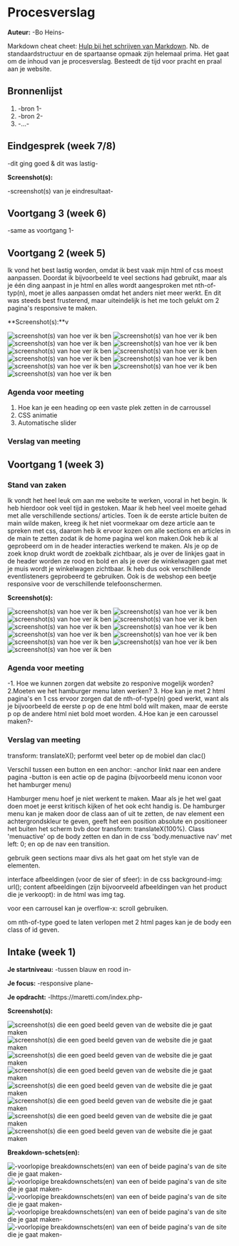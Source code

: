 # Procesverslag
**Auteur:** -Bo Heins-

Markdown cheat cheet: [Hulp bij het schrijven van Markdown](https://github.com/adam-p/markdown-here/wiki/Markdown-Cheatsheet). Nb. de standaardstructuur en de spartaanse opmaak zijn helemaal prima. Het gaat om de inhoud van je procesverslag. Besteedt de tijd voor pracht en praal aan je website.



## Bronnenlijst
1. -bron 1-
2. -bron 2-
3. -...-



## Eindgesprek (week 7/8)

-dit ging goed & dit was lastig-

**Screenshot(s):**

-screenshot(s) van je eindresultaat-



## Voortgang 3 (week 6)

-same as voortgang 1-



## Voortgang 2 (week 5)

Ik vond het best lastig worden, omdat ik best vaak mijn html of css moest aanpassen. Doordat ik bijvoorbeeld te veel sections had gebruikt, maar als je één ding aanpast in je html en alles wordt aangesproken met nth-of-typ(n), moet je alles aanpassen omdat het anders niet meer werkt. En dit was steeds best frusterend, maar uiteindelijk is het me toch gelukt om 2 pagina's responsive te maken.

**Screenshot(s):**v

![screenshot(s) van hoe ver ik ben](images/voortgang2-1.png)
![screenshot(s) van hoe ver ik ben](images/voortgang2-2.png)
![screenshot(s) van hoe ver ik ben](images/voortgang2-3.png)
![screenshot(s) van hoe ver ik ben](images/voortgang2-4.png)
![screenshot(s) van hoe ver ik ben](images/voortgang2-5.png)
![screenshot(s) van hoe ver ik ben](images/voortgang2-6.png)
![screenshot(s) van hoe ver ik ben](images/voortgang2-7.png)
![screenshot(s) van hoe ver ik ben](images/voortgang2-8.png)
![screenshot(s) van hoe ver ik ben](images/voortgang2-9.png)
![screenshot(s) van hoe ver ik ben](images/voortgang2-10.png)
![screenshot(s) van hoe ver ik ben](images/voortgang2-11.png)

### Agenda voor meeting

1. Hoe kan je een heading op een vaste plek zetten in de carroussel
2. CSS animatie
3. Automatische slider

### Verslag van meeting



## Voortgang 1 (week 3)

### Stand van zaken

Ik vondt het heel leuk om aan me website te werken, vooral in het begin. Ik heb hierdoor ook veel tijd in gestoken. Maar ik heb heel veel moeite gehad met alle verschillende sections/ articles. Toen ik de eerste article buiten de main wilde maken, kreeg ik het niet voormekaar om deze article aan te spreken met css, daarom heb ik ervoor kozen om alle sections en articles in de main te zetten zodat ik de home pagina wel kon maken.Ook heb ik al geprobeerd om in de header interacties werkend te maken. Als je op de zoek knop drukt wordt de zoekbalk zichtbaar, als je over de linkjes gaat in de header worden ze rood en bold en als je over de winkelwagen gaat met je muis wordt je winkelwagen zichtbaar. Ik heb dus ook verschillende eventlisteners geprobeerd te gebruiken. Ook is de webshop een beetje responsive voor de verschillende telefoonschermen.

**Screenshot(s):**

![screenshot(s) van hoe ver ik ben](images/voortgang1-1.png)
![screenshot(s) van hoe ver ik ben](images/voortgang1-2.png)
![screenshot(s) van hoe ver ik ben](images/voortgang1-3.png)
![screenshot(s) van hoe ver ik ben](images/voortgang1-4.png)
![screenshot(s) van hoe ver ik ben](images/voortgang1-5.png)
![screenshot(s) van hoe ver ik ben](images/voortgang1-6.png)
![screenshot(s) van hoe ver ik ben](images/voortgang1-7.png)
![screenshot(s) van hoe ver ik ben](images/voortgang1-8.png)
![screenshot(s) van hoe ver ik ben](images/voortgang1-9.png)
![screenshot(s) van hoe ver ik ben](images/voortgang1-10.png)
![screenshot(s) van hoe ver ik ben](images/voortgang1-11.png)


### Agenda voor meeting

-1. Hoe we kunnen zorgen dat website zo responive mogelijk worden?
2.Moeten we het hamburger menu laten werken?
3. Hoe kan je met 2 html pagina's en 1 css ervoor zorgen dat de nth-of-type(n) goed werkt, want als je bijvoorbeeld de eerste p op de ene html bold wilt maken, maar de eerste p op de andere html niet bold moet worden.
4.Hoe kan je een caroussel maken?-

### Verslag van meeting

transform: translateX();
performt veel beter op de mobiel dan clac()

Verschil tussen een button en een anchor:
-anchor linkt naar een andere pagina
-button is een actie op de pagina (bijvoorbeeld menu iconon voor het hamburger menu)

Hamburger menu hoef je niet werkent te maken. Maar als je het wel gaat doen moet je eerst kritisch kijken of het ook echt handig is.
De hamburger menu kan je maken door de class aan of uit te zetten, de nav element een achtergrondskleur te geven, geeft het een position absolute en positioneer het buiten het scherm bvb door transform: translateX(100%). Class 'menuactive' op de body zetten en dan in de css 'body.menuactive nav' met left: 0; en op de nav een transition.

gebruik geen sections maar divs als het gaat om het style van de elementen.

interface afbeeldingen (voor de sier of sfeer):
in de css background-img: url();
content afbeeldingen (zijn bijvoorveeld afbeeldingen van het product die je verkoopt):
in de html was img tag.

voor een carrousel kan je overflow-x: scroll gebruiken.

om nth-of-type goed te laten verlopen met 2 html pages kan je de body een class of id geven.



## Intake (week 1)

**Je startniveau:** -tussen blauw en rood in-

**Je focus:** -responsive plane-

**Je opdracht:** -lhttps://maretti.com/index.php-

**Screenshot(s):**

![screenshot(s) die een goed beeld geven van de website die je gaat maken](images/maretti_homepage_laptop.png)
![screenshot(s) die een goed beeld geven van de website die je gaat maken](images/maretti_homepage_telefoon.png)
![screenshot(s) die een goed beeld geven van de website die je gaat maken](images/maretti_marcelwoltering_laptop.png)
![screenshot(s) die een goed beeld geven van de website die je gaat maken](images/maretti_marcelwoltering_telefoon.png)
![screenshot(s) die een goed beeld geven van de website die je gaat maken](images/maretti_navigatie_laptop.png)
![screenshot(s) die een goed beeld geven van de website die je gaat maken](images/maretti_navigatie_teleoon.png)
![screenshot(s) die een goed beeld geven van de website die je gaat maken](images/maretti_productoverzicht_hover_laptop.png)
![screenshot(s) die een goed beeld geven van de website die je gaat maken](images/maretti_productoverzicht_laptop.png)

**Breakdown-schets(en):**

![-voorlopige breakdownschets(en) van een of beide pagina's van de site die je gaat maken-](images/intake_opdracht_7sep_01.png)
![-voorlopige breakdownschets(en) van een of beide pagina's van de site die je gaat maken-](images/intake_opdracht_7sep_02.png)
![-voorlopige breakdownschets(en) van een of beide pagina's van de site die je gaat maken-](images/intake_opdracht_7sep_03.png)
![-voorlopige breakdownschets(en) van een of beide pagina's van de site die je gaat maken-](images/intake_opdracht_7sep_04.png)
![-voorlopige breakdownschets(en) van een of beide pagina's van de site die je gaat maken-](images/intake_opdracht_7sep_05.png)
